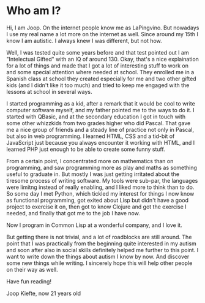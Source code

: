 Who am I?
=========

Hi, I am Joop. On the internet people know me as LaPingvino. But nowadays I use my real name a lot more on the internet as well. Since around my 15th I know I am autistic. I always knew I was different, but not how.

Well, I was tested quite some years before and that test pointed out I am "Intelectual Gifted" with an IQ of around 130. Okay, that's a nice explaination for a lot of things and made that I got a lot of interesting stuff to work on and some special attention where needed at school. They enrolled me in a Spanish class at school they created especially for me and two other gifted kids (and I didn't like it too much) and tried to keep me engaged with the lessons at school in several ways.

I started programming as a kid, after a remark that it would be cool to write computer software myself, and my father pointed me to the ways to do it. I started with QBasic, and at the secondary education I got in touch with some other whizzkids from two grades higher who did Pascal. That gave me a nice group of friends and a steady line of practice not only in Pascal, but also in web programming. I learned HTML, CSS and a tid-bit of JavaScript just because you always encounter it working with HTML, and I learned PHP just enough to be able to create some funny stuff.

From a certain point, I concentrated more on mathematics than on programming, and saw programming more as play and maths as something useful to graduate in. But mostly I was just getting irritated about the tiresome process of writing software. My tools were sub-par, the languages were limitng instead of really enabling, and I liked more to think than to do. So some day I met Python, which tickled my interest for things I now know as functional programming, got exited about Lisp but didn't have a good project to exercise it on, then got to know Clojure and got the exercise I needed, and finally that got me to the job I have now.

Now I program in Common Lisp at a wonderful company, and I love it.

But getting there is not trivial, and a lot of roadblocks are still around. The point that I was practically from the beginning quite interested in my autism and soon after also in social skills definitely helped me further to this point. I want to write down the things about autism I know by now. And discover some new things while writing. I sincerely hope this will help other people on their way as well.

Have fun reading!

Joop Kiefte, now 21 years old

